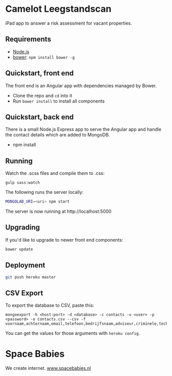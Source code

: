 # Camelot Leegstandscan

iPad app to answer a risk assessment for vacant properties.

## Requirements

  * [Node.js](http://nodejs.org)
  * [bower](http://bower.io): `npm install bower -g`

## Quickstart, front end

The front end is an Angular app with dependencies managed by Bower.

  * Clone the repo and `cd` into it
  * Run `bower install` to install all components

## Quickstart, back end

There is a small Node.js Express app to serve the Angular app and handle the
contact details which are added to MongoDB.

  * npm install

## Running

Watch the .scss files and compile them to .css:

```
gulp sass:watch
```

The following runs the server locally:

```bash
MONGOLAB_URI=<uri> npm start
```

The server is now running at http://localhost:5000

## Upgrading

If you'd like to upgrade to newer front end components:

```bash
bower update
```

## Deployment

```bash
git push heroku master
```

## CSV Export

To export the database to CSV, paste this:

```
mongoexport -h <host:port> -d <database> -c contacts -u <user> -p <password> -o contacts.csv --csv -f voornaam,achternaam,email,telefoon,bedrijfsnaam,adviseur,criminele,technische,economische,totaal
```

You can get the values for those arguments with `heroku config`.

# Space Babies

We create internet. www.spacebabies.nl

